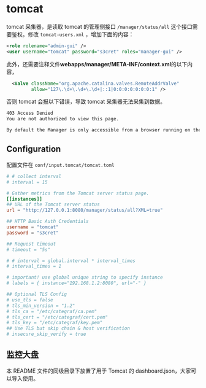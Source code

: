 # tomcat

tomcat 采集器，是读取 tomcat 的管理侧接口 `/manager/status/all` 这个接口需要鉴权。修改 `tomcat-users.xml` ，增加下面的内容：

```xml
<role rolename="admin-gui" />
<user username="tomcat" password="s3cret" roles="manager-gui" />
```

此外，还需要注释文件**webapps/manager/META-INF/context.xml**的以下内容，
```xml
  <Valve className="org.apache.catalina.valves.RemoteAddrValve"
         allow="127\.\d+\.\d+\.\d+|::1|0:0:0:0:0:0:0:1" />
```

否则 tomcat 会报以下错误，导致 tomcat 采集器无法采集到数据。

```html
403 Access Denied
You are not authorized to view this page.

By default the Manager is only accessible from a browser running on the same machine as Tomcat. If you wish to modify this restriction, you'll need to edit the Manager's context.xml file.
```

## Configuration

配置文件在 `conf/input.tomcat/tomcat.toml`

```toml
# # collect interval
# interval = 15

# Gather metrics from the Tomcat server status page.
[[instances]]
## URL of the Tomcat server status
url = "http://127.0.0.1:8080/manager/status/all?XML=true"

## HTTP Basic Auth Credentials
username = "tomcat"
password = "s3cret"

## Request timeout
# timeout = "5s"

# # interval = global.interval * interval_times
# interval_times = 1

# important! use global unique string to specify instance
# labels = { instance="192.168.1.2:8080", url="-" }

## Optional TLS Config
# use_tls = false
# tls_min_version = "1.2"
# tls_ca = "/etc/categraf/ca.pem"
# tls_cert = "/etc/categraf/cert.pem"
# tls_key = "/etc/categraf/key.pem"
## Use TLS but skip chain & host verification
# insecure_skip_verify = true
```

## 监控大盘

本 README 文件的同级目录下放置了用于 Tomcat 的 dashboard.json，大家可以导入使用。
